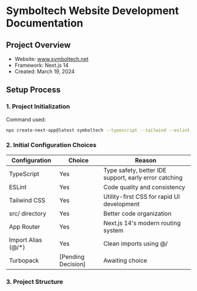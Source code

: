 # Symboltech Website Development Documentation

## Project Overview
- Website: www.symboltech.net
- Framework: Next.js 14
- Created: March 19, 2024

## Setup Process

### 1. Project Initialization
Command used:
```bash
npx create-next-app@latest symboltech --typescript --tailwind --eslint
```

### 2. Initial Configuration Choices
| Configuration | Choice | Reason |
|--------------|--------|---------|
| TypeScript   | Yes    | Type safety, better IDE support, early error catching |
| ESLint       | Yes    | Code quality and consistency |
| Tailwind CSS | Yes    | Utility-first CSS for rapid UI development |
| src/ directory | Yes  | Better code organization |
| App Router   | Yes    | Next.js 14's modern routing system |
| Import Alias (@/*) | Yes | Clean imports using @/ |
| Turbopack    | [Pending Decision] | Awaiting choice |

### 3. Project Structure 